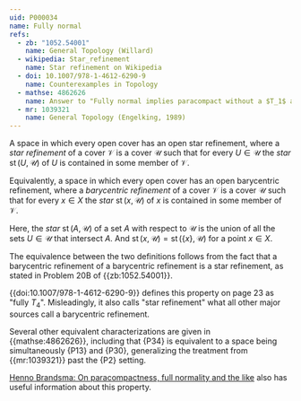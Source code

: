 ```yaml
---
uid: P000034
name: Fully normal
refs:
  - zb: "1052.54001"
    name: General Topology (Willard)
  - wikipedia: Star_refinement
    name: Star refinement on Wikipedia
  - doi: 10.1007/978-1-4612-6290-9
    name: Counterexamples in Topology
  - mathse: 4862626
    name: Answer to "Fully normal implies paracompact without a $T_1$ assumption?"
  - mr: 1039321
    name: General Topology (Engelking, 1989)
---
```


A space in which every open cover has an open star refinement, where a *star refinement* of a cover 
$\mathcal V$ is a cover $\mathcal U$ such that for every $U\in\mathcal U$ the *star* 
$\operatorname{st}(U,\mathcal U)$ of $U$ is contained in some member of $\mathcal V$.

Equivalently, a space in which every open cover has an open barycentric refinement, 
where a *barycentric refinement* of a cover $\mathcal V$ is a cover $\mathcal U$ such that for every 
$x\in X$ the *star* $\operatorname{st}(x,\mathcal U)$ of $x$ is contained in some member of $\mathcal V$.

Here, the *star* $\operatorname{st}(A,\mathcal U)$ of a set $A$ with respect to $\mathcal U$ is the 
union of all the sets $U\in\mathcal U$ that intersect $A$.
And $\operatorname{st}(x,\mathcal U)=\operatorname{st}(\{x\},\mathcal U)$ for a point $x\in X$.

The equivalence between the two definitions follows from the fact that a barycentric refinement
of a barycentric refinement is a star refinement, as stated in Problem 20B of {{zb:1052.54001}}.

{{doi:10.1007/978-1-4612-6290-9}} defines this property on page 23 as "fully $T_4$".
Misleadingly, it also calls "star refinement" what all other major sources call a barycentric refinement.

Several other equivalent characterizations are given in {{mathse:4862626}}, including that {P34} is equivalent to a space being simultaneously {P13} and {P30}, generalizing the treatment from {{mr:1039321}} past the {P2} setting.

[Henno Brandsma: On paracompactness, full normality and the like](http://at.yorku.ca/p/a/c/a/02.pdf)
also has useful information about this property.